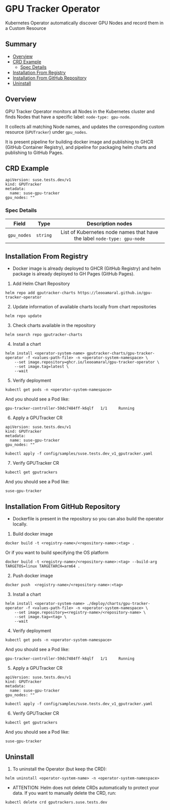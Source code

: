 # GPU Tracker Operator

Kubernetes Operator automatically discover GPU Nodes and record them in a Custom Resource

## Summary

- [Overview](#overview)
- [CRD Example](#crd-example)
  - [Spec Details](#spec-details)
- [Installation From Registry](#installation-from-registry)
- [Installation From GitHub Repository](#installation-from-github-repository)
- [Uninstall](#uninstall)


## Overview

GPU Tracker Operator monitors all Nodes in the Kubernetes cluster and finds Nodes that have a specific label: `node-type: gpu-node`.

It collects all matching Node names, and updates the corresponding custom resource (`GPUTracker`) under `gpu_nodes`.

It is present pipeline for building docker image and publishing to GHCR (GitHub Container Registry), and pipeline for packaging helm charts and publishing to GitHub Pages.

## CRD Example
```
apiVersion: suse.tests.dev/v1
kind: GPUTracker
metadata:
  name: suse-gpu-tracker
gpu_nodes: ""
```

### Spec Details

| Field      | Type   | Description nodes
| :--------: | :----: | :----------------:
| `gpu_nodes`  | `string` | List of Kubernetes node names that have the label `node-type: gpu-node`

## Installation From Registry

- Docker image is already deployed to GHCR (GitHub Registry) and helm package is already deployed to GH Pages (GitHub Pages).

1. Add Helm Chart Repository
```
helm repo add gputracker-charts https://leooamaral.github.io/gpu-tracker-operator
```

2. Update information of available charts locally from chart repositories 
```
helm repo update
```

3. Check charts available in the repository
```
helm search repo gputracker-charts
```

4. Install a chart 
```
helm install <operator-system-name> gputracker-charts/gpu-tracker-operator -f <values-path-file> -n <operator-system-namespace> \
    --set image.repository=ghcr.io/leooamaral/gpu-tracker-operator \
    --set image.tag=latest \
    --wait
```

5. Verify deployment
```
kubectl get pods -n <operator-system-namespace>
```
And you should see a Pod like:
```
gpu-tracker-controller-59dc7484ff-k6qlf   1/1     Running
```

6. Apply a GPUTracker CR
```
apiVersion: suse.tests.dev/v1
kind: GPUTracker
metadata:
  name: suse-gpu-tracker
gpu_nodes: ""
```
```
kubectl apply -f config/samples/suse.tests.dev_v1_gputracker.yaml
```

7. Verify GPUTracker CR
```
kubectl get gputrackers
```
And you should see a Pod like:
```
suse-gpu-tracker
```

## Installation From GitHub Repository

- Dockerfile is present in the repository so you can also build the operator locally.

1. Build docker image
```
docker build -t <registry-name>/<repository-name>:<tag> .
```
Or if you want to build specifying the OS platform
```
docker build -t <registry-name>/<repository-name>:<tag> --build-arg TARGETOS=linux TARGETARCH=arm64 .
```

2. Push docker image
```
docker push  <registry-name>/<repository-name>:<tag>
```

3. Install a chart 
```
helm install <operator-system-name> ./deploy/charts/gpu-tracker-operator -f <values-path-file> -n <operator-system-namespace> \
    --set image.repository=<registry-name>/<repository-name> \
    --set image.tag=<tag> \
    --wait
```

4. Verify deployment
```
kubectl get pods -n <operator-system-namespace>
```
And you should see a Pod like:
```
gpu-tracker-controller-59dc7484ff-k6qlf   1/1     Running
```

5. Apply a GPUTracker CR
```
apiVersion: suse.tests.dev/v1
kind: GPUTracker
metadata:
  name: suse-gpu-tracker
gpu_nodes: ""
```
```
kubectl apply -f config/samples/suse.tests.dev_v1_gputracker.yaml
```

6. Verify GPUTracker CR
```
kubectl get gputrackers
```
And you should see a Pod like:
```
suse-gpu-tracker
```

## Uninstall

1. To uninstall the Operator (but keep the CRD):
```
helm uninstall <operator-system-name> -n <operator-system-namespace>
```
- ATTENTION: Helm does not delete CRDs automatically to protect your data. If you want to manually delete the CRD, run:
```
kubectl delete crd gputrackers.suse.tests.dev
```